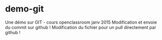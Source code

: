 demo-git
========

Une démo sur GIT - cours openclassroom janv 2015
Modification et envoie du commit sur github !
Modification du fichier pour un pull directement par github !
